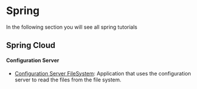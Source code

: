 # Spring

In the following section you will see all spring tutorials

## Spring Cloud

#### Configuration Server
* [Configuration Server FileSystem](https://github.com/JJaraM/tech-learning/tree/prod/configuration-server-filesystem): Application that uses 
the configuration server to read the files from the file system.
